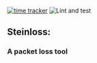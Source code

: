 [![time tracker](https://wakatime.com/badge/github/steinwurf/steinloss.svg)](https://wakatime.com/badge/github/steinwurf/steinloss)
![Lint and test](https://github.com/steinwurf/steinloss/workflows/Lint%20and%20test/badge.svg?branch=master)
## Steinloss:
### A packet loss tool

